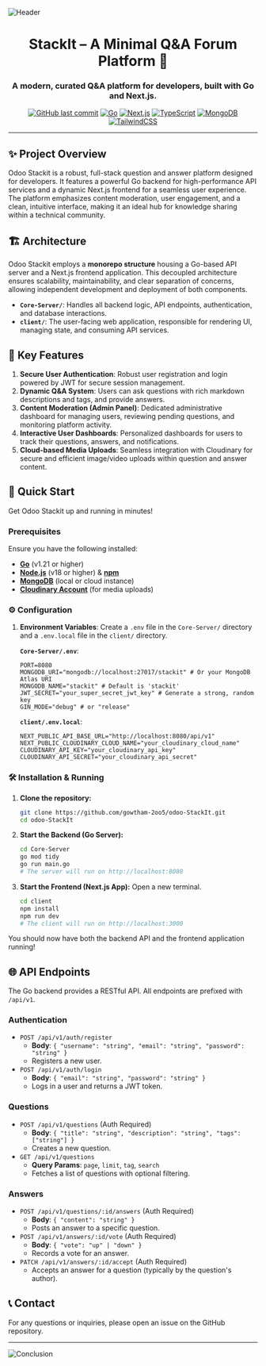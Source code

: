 ![Header](https://capsule-render.vercel.app/api?type=waving&color=0%3A3178C6%2C100%3A007ACC&height=200&section=header&text=Odoo+Stackit&fontSize=45&fontColor=ffffff&fontAlign=50&fontAlignY=35&desc=%F0%9F%9A%80+TypeScript+Web_App+%E2%80%A2+TypeScript+%2B+React&descSize=18&descAlign=50&descAlignY=55&animation=fadeIn)

<div align="center">

# StackIt – A Minimal Q&A Forum Platform 🚀

### A modern, curated Q&A platform for developers, built with Go and Next.js.

[![GitHub last commit](https://img.shields.io/github/last-commit/gowtham-2oo5/odoo-StackIt?style=for-the-badge&color=007ACC&labelColor=0d1117)](https://github.com/gowtham-2oo5/odoo-StackIt/commits/main)
[![Go](https://img.shields.io/badge/Go-00ADD8?style=for-the-badge&logo=go&logoColor=white&labelColor=0d1117)](https://go.dev/)
[![Next.js](https://img.shields.io/badge/Next.js-000000?style=for-the-badge&logo=next.js&logoColor=white&labelColor=0d1117)](https://nextjs.org/)
[![TypeScript](https://img.shields.io/badge/TypeScript-3178C6?style=for-the-badge&logo=typescript&logoColor=white&labelColor=0d1117)](https://www.typescriptlang.org/)
[![MongoDB](https://img.shields.io/badge/MongoDB-47A248?style=for-the-badge&logo=mongodb&logoColor=white&labelColor=0d1117)](https://www.mongodb.com/)
[![TailwindCSS](https://img.shields.io/badge/Tailwind_CSS-06B6D4?style=for-the-badge&logo=tailwindcss&logoColor=white&labelColor=0d1117)](https://tailwindcss.com/)

</div>

---

## ✨ Project Overview

Odoo Stackit is a robust, full-stack question and answer platform designed for developers. It features a powerful Go backend for high-performance API services and a dynamic Next.js frontend for a seamless user experience. The platform emphasizes content moderation, user engagement, and a clean, intuitive interface, making it an ideal hub for knowledge sharing within a technical community.

## 🏗️ Architecture

Odoo Stackit employs a **monorepo structure** housing a Go-based API server and a Next.js frontend application. This decoupled architecture ensures scalability, maintainability, and clear separation of concerns, allowing independent development and deployment of both components.

-   **`Core-Server/`**: Handles all backend logic, API endpoints, authentication, and database interactions.
-   **`client/`**: The user-facing web application, responsible for rendering UI, managing state, and consuming API services.

## 🌟 Key Features

1.  **Secure User Authentication**: Robust user registration and login powered by JWT for secure session management.
2.  **Dynamic Q&A System**: Users can ask questions with rich markdown descriptions and tags, and provide answers.
3.  **Content Moderation (Admin Panel)**: Dedicated administrative dashboard for managing users, reviewing pending questions, and monitoring platform activity.
4.  **Interactive User Dashboards**: Personalized dashboards for users to track their questions, answers, and notifications.
5.  **Cloud-based Media Uploads**: Seamless integration with Cloudinary for secure and efficient image/video uploads within question and answer content.

## 🚀 Quick Start

Get Odoo Stackit up and running in minutes!

### Prerequisites

Ensure you have the following installed:

-   [**Go**](https://go.dev/doc/install) (v1.21 or higher)
-   [**Node.js**](https://nodejs.org/en/download/) (v18 or higher) & [**npm**](https://www.npmjs.com/get-npm)
-   [**MongoDB**](https://www.mongodb.com/docs/manual/installation/) (local or cloud instance)
-   [**Cloudinary Account**](https://cloudinary.com/users/register/free) (for media uploads)

### ⚙️ Configuration

1.  **Environment Variables**:
    Create a `.env` file in the `Core-Server/` directory and a `.env.local` file in the `client/` directory.

    **`Core-Server/.env`**:
    ```env
    PORT=8080
    MONGODB_URI="mongodb://localhost:27017/stackit" # Or your MongoDB Atlas URI
    MONGODB_NAME="stackit" # Default is 'stackit'
    JWT_SECRET="your_super_secret_jwt_key" # Generate a strong, random key
    GIN_MODE="debug" # or "release"
    ```

    **`client/.env.local`**:
    ```env
    NEXT_PUBLIC_API_BASE_URL="http://localhost:8080/api/v1"
    NEXT_PUBLIC_CLOUDINARY_CLOUD_NAME="your_cloudinary_cloud_name"
    CLOUDINARY_API_KEY="your_cloudinary_api_key"
    CLOUDINARY_API_SECRET="your_cloudinary_api_secret"
    ```

### 🛠️ Installation & Running

1.  **Clone the repository:**
    ```bash
    git clone https://github.com/gowtham-2oo5/odoo-StackIt.git
    cd odoo-StackIt
    ```

2.  **Start the Backend (Go Server):**
    ```bash
    cd Core-Server
    go mod tidy
    go run main.go
    # The server will run on http://localhost:8080
    ```

3.  **Start the Frontend (Next.js App):**
    Open a new terminal.
    ```bash
    cd client
    npm install
    npm run dev
    # The client will run on http://localhost:3000
    ```

You should now have both the backend API and the frontend application running!

## 🌐 API Endpoints

The Go backend provides a RESTful API. All endpoints are prefixed with `/api/v1`.

### Authentication

-   `POST /api/v1/auth/register`
    -   **Body**: `{ "username": "string", "email": "string", "password": "string" }`
    -   Registers a new user.
-   `POST /api/v1/auth/login`
    -   **Body**: `{ "email": "string", "password": "string" }`
    -   Logs in a user and returns a JWT token.

### Questions

-   `POST /api/v1/questions` (Auth Required)
    -   **Body**: `{ "title": "string", "description": "string", "tags": ["string"] }`
    -   Creates a new question.
-   `GET /api/v1/questions`
    -   **Query Params**: `page`, `limit`, `tag`, `search`
    -   Fetches a list of questions with optional filtering.

### Answers

-   `POST /api/v1/questions/:id/answers` (Auth Required)
    -   **Body**: `{ "content": "string" }`
    -   Posts an answer to a specific question.
-   `POST /api/v1/answers/:id/vote` (Auth Required)
    -   **Body**: `{ "vote": "up" | "down" }`
    -   Records a vote for an answer.
-   `PATCH /api/v1/answers/:id/accept` (Auth Required)
    -   Accepts an answer for a question (typically by the question's author).

## 📞 Contact

For any questions or inquiries, please open an issue on the GitHub repository.

---

![Conclusion](https://readme-typing-svg.demolab.com/?lines=Thanks+for+checking+out+Odoo+Stackit%21%3BStar+this+repo+if+you+found+it+helpful%3BBuilt+with+love+for+the+developer+community&font=JetBrains+Mono&size=22&duration=4000&pause=1000&color=3178C6&center=true&width=600&height=80&background=0d1117)